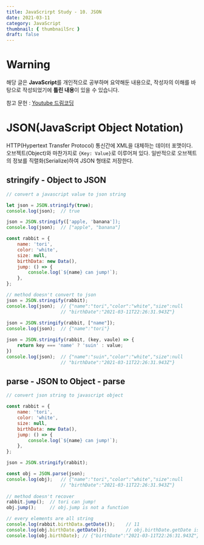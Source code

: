 ```yaml
---
title: JavaScrirpt Study - 10. JSON
date: 2021-03-11
category: JavaScript
thumbnail: { thumbnailSrc }
draft: false
---
```


# Warning
해당 글은 **JavaScript**를 개인적으로 공부하며 요약해둔 내용으로,
작성자의 이해를 바탕으로 작성되었기에 **틀린 내용**이 있을 수 있습니다.    

참고 문헌 : [Youtube 드림코딩](https://www.youtube.com/watch?v=FN_D4Ihs3LE&list=PLv2d7VI9OotTVOL4QmPfvJWPJvkmv6h-2&index=10)

# JSON(JavaScript Object Notation)
HTTP(Hypertext Transfer Protocol) 통신간에 XML을 대체하는 데이터 포맷이다. 오브젝트(Object)와 마찬가지로 `{Key: Value}`로 이루어져 있다. 일반적으로 오브젝트의 정보를 직렬화(Serialize)하여 JSON 형태로 저장한다.

## stringify - Object to JSON
``` javascript
// convert a javascript value to json string

let json = JSON.stringify(true);
console.log(json);	// true

json = JSON.stringify(['apple, 'banana']);
console.log(json);	// ["apple", "banana"]

const rabbit = {
	name: 'tori',
	color: 'white',
	size: null,
	birthData: new Data(),
	jump: () => {
		console.log(`${name} can jump!`);
	},
};

// method doesn't convert to json
json = JSON.stringify(rabbit);
console.log(json);	// {"name":"tori","color":"white","size":null
					// "birthDate":"2021-03-11T22:26:31.943Z"}
					
json = JSON.stringify(rabbit, ["name"]);
console.log(json);	// {"name":"tori"}

json = JSON.stringify(rabbit, (key, vaule) => {
	return key === 'name' ? 'suin' : value;
})
console.log(json);	// {"name":"suin","color":"white","size":null
					// "birthDate":"2021-03-11T22:26:31.943Z"}
```

## parse - JSON to Object - parse
``` javascript
// convert json string to javascript object

const rabbit = {
	name: 'tori',
	color: 'white',
	size: null,
	birthData: new Data(),
	jump: () => {
		console.log(`${name} can jump!`);
	},
};

json = JSON.stringify(rabbit);

const obj = JSON.parse(json);
console.log(obj);	// {"name":"tori","color":"white","size":null
					// "birthDate":"2021-03-11T22:26:31.943Z"}
					
// method doesn't recover
rabbit.jump();	// tori can jump!
obj.jump();		// obj.jump is not a function

// every elements are all string
console.log(rabbit.birthData.getDate());	// 11
console.log(obj.birthDate.getDate());		// obj.birthDate.getDate is not a function
console.log(obj.birthDate);	// {"birthDate":"2021-03-11T22:26:31.943Z"}
```